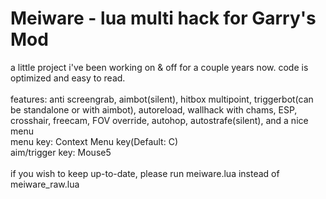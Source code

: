 # Meiware - lua multi hack for Garry's Mod

a little project i've been working on & off for a couple years now. code is optimized and easy to read.
<br/><br/>
features: anti screengrab, aimbot(silent), hitbox multipoint, triggerbot(can be standalone or with aimbot), autoreload, wallhack with chams, ESP, crosshair, freecam, FOV override, autohop, autostrafe(silent), and a nice menu
<br/>
menu key: Context Menu key(Default: C)
<br/>
aim/trigger key: Mouse5
<br/><br/>
if you wish to keep up-to-date, please run meiware.lua instead of meiware_raw.lua
